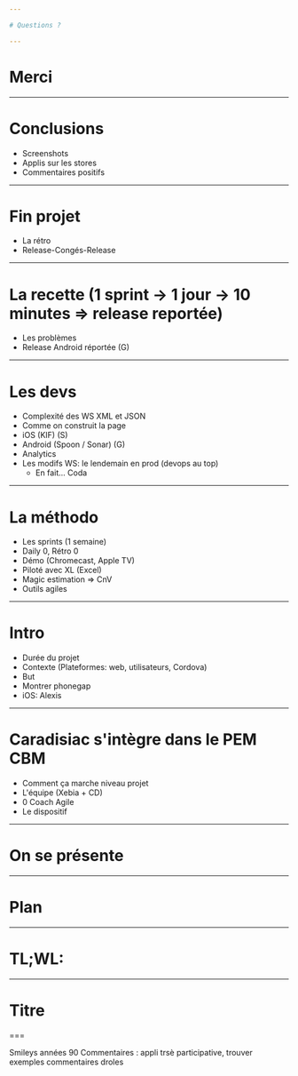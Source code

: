 ```yaml
---

# Questions ?

---
```


# Merci

---

# Conclusions
	
- Screenshots
- Applis sur les stores
- Commentaires positifs

---

# Fin projet
	
- La rétro	
- Release-Congés-Release

---

# La recette (1 sprint -> 1 jour -> 10 minutes => release reportée)
	
- Les problèmes
- Release Android réportée (G)

---

# Les devs
	
- Complexité des WS XML et JSON
- Comme on construit la page
- iOS (KIF) (S)
- Android (Spoon / Sonar) (G)
- Analytics 
- Les modifs WS: le lendemain en prod (devops au top)
	- En fait... Coda

---

# La méthodo
	
- Les sprints (1 semaine)
- Daily 0, Rétro 0
- Démo (Chromecast, Apple TV)
- Piloté avec XL (Excel)
- Magic estimation => CnV
- Outils agiles

---

# Intro
	
- Durée du projet
- Contexte (Plateformes: web, utilisateurs, Cordova)
- But
- Montrer phonegap
- iOS: Alexis

---

# Caradisiac s'intègre dans le PEM CBM
	
- Comment ça marche niveau projet
- L'équipe (Xebia + CD)
- 0 Coach Agile
- Le dispositif

---

# On se présente

---

# Plan 

---

# TL;WL:

---

# Titre 


=== 

Smileys années 90
Commentaires : appli trsè participative, trouver exemples commentaires droles
